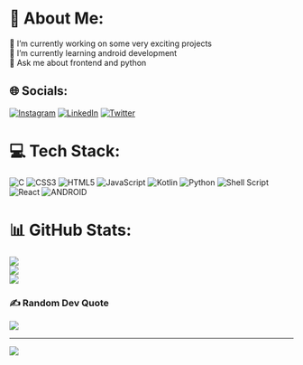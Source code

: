 # 💫 About Me:
🔭 I’m currently working on some very exciting projects<br>🌱 I’m currently learning android development<br>💬 Ask me about frontend and python


## 🌐 Socials:
[![Instagram](https://img.shields.io/badge/Instagram-%23E4405F.svg?logo=Instagram&logoColor=white)](https://instagram.com/fbn776) [![LinkedIn](https://img.shields.io/badge/LinkedIn-%230077B5.svg?logo=linkedin&logoColor=white)](https://linkedin.com/in/febin-nelson) [![Twitter](https://img.shields.io/badge/Twitter-%231DA1F2.svg?logo=Twitter&logoColor=white)](https://twitter.com/fbn776) 

# 💻 Tech Stack:
![C](https://img.shields.io/badge/c-%2300599C.svg?style=for-the-badge&logo=c&logoColor=white) ![CSS3](https://img.shields.io/badge/css3-%231572B6.svg?style=for-the-badge&logo=css3&logoColor=white) ![HTML5](https://img.shields.io/badge/html5-%23E34F26.svg?style=for-the-badge&logo=html5&logoColor=white) ![JavaScript](https://img.shields.io/badge/javascript-%23323330.svg?style=for-the-badge&logo=javascript&logoColor=%23F7DF1E) ![Kotlin](https://img.shields.io/badge/kotlin-%230095D5.svg?style=for-the-badge&logo=kotlin&logoColor=white) ![Python](https://img.shields.io/badge/python-3670A0?style=for-the-badge&logo=python&logoColor=ffdd54) ![Shell Script](https://img.shields.io/badge/shell_script-%23121011.svg?style=for-the-badge&logo=gnu-bash&logoColor=white) ![React](https://img.shields.io/badge/react-%2320232a.svg?style=for-the-badge&logo=react&logoColor=%2361DAFB) ![ANDROID](https://img.shields.io/badge/android-%2320232a.svg?style=for-the-badge&logo=android&logoColor=%a4c639)
# 📊 GitHub Stats:
![](https://github-readme-stats.vercel.app/api?username=fbn776&theme=dark&hide_border=false&include_all_commits=false&count_private=true)<br/>
![](https://github-readme-streak-stats.herokuapp.com/?user=fbn776&theme=dark&hide_border=false)<br/>
![](https://github-readme-stats.vercel.app/api/top-langs/?username=fbn776&theme=dark&hide_border=false&include_all_commits=false&count_private=true&layout=compact)

### ✍️ Random Dev Quote
![](https://quotes-github-readme.vercel.app/api?type=horizontal&theme=tokyonight)

---
[![](https://visitcount.itsvg.in/api?id=fbn776&icon=0&color=8)](https://visitcount.itsvg.in)

<!-- Proudly created with GPRM ( https://gprm.itsvg.in ) -->
